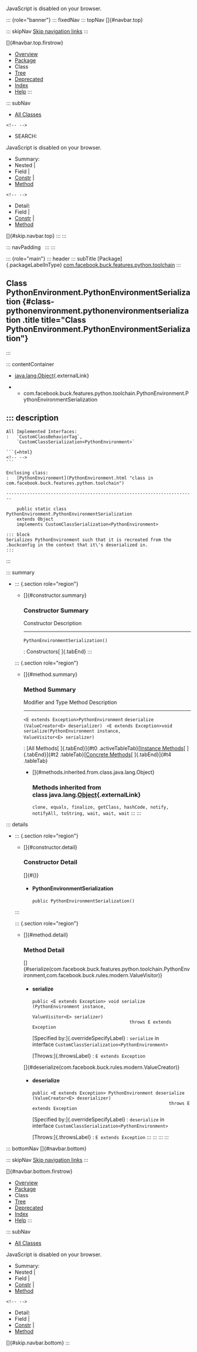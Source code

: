 <div>

JavaScript is disabled on your browser.

</div>

::: {role="banner"}
::: fixedNav
::: topNav
[]{#navbar.top}

::: skipNav
[Skip navigation links](#skip.navbar.top "Skip navigation links")
:::

[]{#navbar.top.firstrow}

-   [Overview](../../../../../../index.html)
-   [Package](package-summary.html)
-   Class
-   [Tree](package-tree.html)
-   [Deprecated](../../../../../../deprecated-list.html)
-   [Index](../../../../../../index-all.html)
-   [Help](../../../../../../help-doc.html)
:::

::: subNav
-   [All Classes](../../../../../../allclasses.html)

```{=html}
<!-- -->
```
-   SEARCH:

<div>

<div>

JavaScript is disabled on your browser.

</div>

</div>

<div>

-   Summary: 
-   Nested \| 
-   Field \| 
-   [Constr](#constructor.summary) \| 
-   [Method](#method.summary)

```{=html}
<!-- -->
```
-   Detail: 
-   Field \| 
-   [Constr](#constructor.detail) \| 
-   [Method](#method.detail)

</div>

[]{#skip.navbar.top}
:::
:::

::: navPadding
 
:::
:::

::: {role="main"}
::: header
::: subTitle
[Package]{.packageLabelInType} [com.facebook.buck.features.python.toolchain](package-summary.html)
:::

## Class PythonEnvironment.PythonEnvironmentSerialization {#class-pythonenvironment.pythonenvironmentserialization .title title="Class PythonEnvironment.PythonEnvironmentSerialization"}
:::

::: contentContainer
-   [java.lang.Object](http://docs.oracle.com/javase/7/docs/api/java/lang/Object.html?is-external=true "class or interface in java.lang"){.externalLink}

-   -   com.facebook.buck.features.python.toolchain.PythonEnvironment.PythonEnvironmentSerialization

::: description
-   

    All Implemented Interfaces:
    :   `CustomClassBehaviorTag`,
        `CustomClassSerialization<PythonEnvironment>`

    ```{=html}
    <!-- -->
    ```

    Enclosing class:
    :   [PythonEnvironment](PythonEnvironment.html "class in com.facebook.buck.features.python.toolchain")

    ------------------------------------------------------------------------

        public static class PythonEnvironment.PythonEnvironmentSerialization
        extends Object
        implements CustomClassSerialization<PythonEnvironment>

    ::: block
    Serializes PythonEnvironment such that it is recreated from the
    .buckconfig in the context that it\'s deserialized in.
    :::
:::

::: summary
-   ::: {.section role="region"}
    -   []{#constructor.summary}

        ### Constructor Summary

          Constructor                          Description
          ------------------------------------ -------------
          `PythonEnvironmentSerialization()`    

          : Constructors[ ]{.tabEnd}
    :::

    ::: {.section role="region"}
    -   []{#method.summary}

        ### Method Summary

          Modifier and Type                          Method                                                                         Description
          ------------------------------------------ ------------------------------------------------------------------------------ -------------
          `<E extends Exception>PythonEnvironment`   `deserialize​(ValueCreator<E> deserializer)`                                     
          `<E extends Exception>void`                `serialize​(PythonEnvironment instance,          ValueVisitor<E> serializer)`    

          : [All Methods[ ]{.tabEnd}]{#t0 .activeTableTab}[[Instance
          Methods](javascript:show(2);)[ ]{.tabEnd}]{#t2
          .tableTab}[[Concrete
          Methods](javascript:show(8);)[ ]{.tabEnd}]{#t4 .tableTab}

        -   []{#methods.inherited.from.class.java.lang.Object}

            ### Methods inherited from class java.lang.[Object](http://docs.oracle.com/javase/7/docs/api/java/lang/Object.html?is-external=true "class or interface in java.lang"){.externalLink}

            `clone, equals, finalize, getClass, hashCode, notify, notifyAll, toString, wait, wait, wait`
    :::
:::

::: details
-   ::: {.section role="region"}
    -   []{#constructor.detail}

        ### Constructor Detail

        []{#<init>()}

        -   #### PythonEnvironmentSerialization

                public PythonEnvironmentSerialization()
    :::

    ::: {.section role="region"}
    -   []{#method.detail}

        ### Method Detail

        []{#serialize(com.facebook.buck.features.python.toolchain.PythonEnvironment,com.facebook.buck.rules.modern.ValueVisitor)}

        -   #### serialize

            ``` methodSignature
            public <E extends Exception> void serialize​(PythonEnvironment instance,
                                                        ValueVisitor<E> serializer)
                                                 throws E extends Exception
            ```

            [Specified by:]{.overrideSpecifyLabel}
            :   `serialize` in
                interface `CustomClassSerialization<PythonEnvironment>`

            [Throws:]{.throwsLabel}
            :   `E extends Exception`

        []{#deserialize(com.facebook.buck.rules.modern.ValueCreator)}

        -   #### deserialize

            ``` methodSignature
            public <E extends Exception> PythonEnvironment deserialize​(ValueCreator<E> deserializer)
                                                                throws E extends Exception
            ```

            [Specified by:]{.overrideSpecifyLabel}
            :   `deserialize` in
                interface `CustomClassSerialization<PythonEnvironment>`

            [Throws:]{.throwsLabel}
            :   `E extends Exception`
    :::
:::
:::
:::

::: bottomNav
[]{#navbar.bottom}

::: skipNav
[Skip navigation links](#skip.navbar.bottom "Skip navigation links")
:::

[]{#navbar.bottom.firstrow}

-   [Overview](../../../../../../index.html)
-   [Package](package-summary.html)
-   Class
-   [Tree](package-tree.html)
-   [Deprecated](../../../../../../deprecated-list.html)
-   [Index](../../../../../../index-all.html)
-   [Help](../../../../../../help-doc.html)
:::

::: subNav
-   [All Classes](../../../../../../allclasses.html)

<div>

<div>

JavaScript is disabled on your browser.

</div>

</div>

<div>

-   Summary: 
-   Nested \| 
-   Field \| 
-   [Constr](#constructor.summary) \| 
-   [Method](#method.summary)

```{=html}
<!-- -->
```
-   Detail: 
-   Field \| 
-   [Constr](#constructor.detail) \| 
-   [Method](#method.detail)

</div>

[]{#skip.navbar.bottom}
:::
